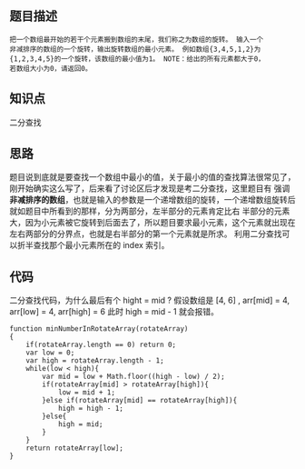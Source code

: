 ## 题目描述
```
把一个数组最开始的若干个元素搬到数组的末尾，我们称之为数组的旋转。 输入一个
非减排序的数组的一个旋转，输出旋转数组的最小元素。 例如数组{3,4,5,1,2}为
{1,2,3,4,5}的一个旋转，该数组的最小值为1。 NOTE：给出的所有元素都大于0，
若数组大小为0，请返回0。
```
## 知识点
二分查找
## 思路
题目说到底就是要查找一个数组中最小的值，关于最小的值的查找算法很常见了，刚开始确实这么写了，后来看了讨论区后才发现是考二分查找，这里题目有
强调**非减排序的数组**，也就是输入的参数是一个递增数组的旋转，一个递增数组旋转后就如题目中所看到的那样，分为两部分，左半部分的元素肯定比右
半部分的元素大，因为小元素被它旋转到后面去了，所以题目要求最小元素，这个元素就出现在左右两部分的分界点，也就是右半部分的第一个元素就是所求。
利用二分查找可以折半查找那个最小元素所在的 index 索引。
## 代码
二分查找代码，为什么最后有个 hight = mid ? 假设数组是 [4, 6] , arr[mid] = 4, arr[low] = 4, arr[high] = 6 此时 high = mid - 1 就会报错。
```
function minNumberInRotateArray(rotateArray)
{
    if(rotateArray.length == 0) return 0;
    var low = 0;
    var high = rotateArray.length - 1;
    while(low < high){
        var mid = low + Math.floor((high - low) / 2);
        if(rotateArray[mid] > rotateArray[high]){
            low = mid + 1;
        }else if(rotateArray[mid] == rotateArray[high]){
            high = high - 1;
        }else{
            high = mid;
        }
    }
    return rotateArray[low];
}
```
